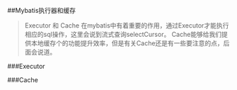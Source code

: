 ##Mybatis执行器和缓存
> Executor 和 Cache 在mybatis中有着重要的作用，通过Executor才能执行相应的sql操作，这里会说到流式查询selectCursor。
Cache能够给我们提供本地缓存个的功能提升效率，但是有关Cache还是有一些要注意的点，后面会说道。

###Executor


###Cache